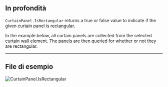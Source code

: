 ## In profondità
`CurtainPanel.IsRectangular` returns a true or false value to indicate if the given curtain panel is rectangular.

In the example below, all curtain panels are collected from the selected curtain wall element. The panels are then queried for whether or not they are rectangular.
___
## File di esempio

![CurtainPanel.IsRectangular](./Revit.Elements.CurtainPanel.IsRectangular_img.jpg)
